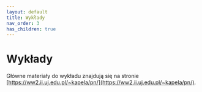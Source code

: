 ```yaml
---
layout: default
title: Wykłady
nav_order: 3
has_children: true
---
```


Wykłady
================

Główne materiały do wykładu znajdują się na stronie [https://ww2.ii.uj.edu.pl/~kapela/pn/](https://ww2.ii.uj.edu.pl/~kapela/pn/).
